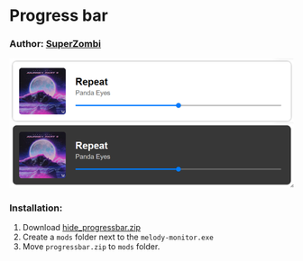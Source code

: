 # Progress bar

### Author: [SuperZombi](https://github.com/SuperZombi)

<img src="progressbar.png">

### Installation:
1. Download [hide_progressbar.zip](progressbar.zip)
2. Create a `mods` folder next to the `melody-monitor.exe`
3. Move `progressbar.zip` to `mods` folder.
